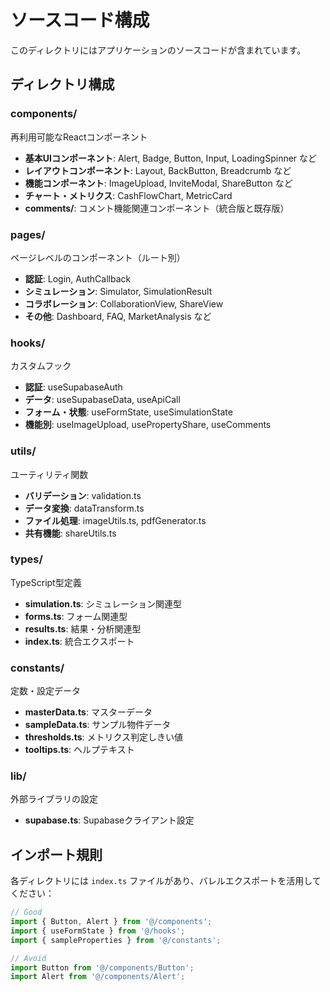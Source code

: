 # ソースコード構成

このディレクトリにはアプリケーションのソースコードが含まれています。

## ディレクトリ構成

### components/
再利用可能なReactコンポーネント
- **基本UIコンポーネント**: Alert, Badge, Button, Input, LoadingSpinner など
- **レイアウトコンポーネント**: Layout, BackButton, Breadcrumb など
- **機能コンポーネント**: ImageUpload, InviteModal, ShareButton など
- **チャート・メトリクス**: CashFlowChart, MetricCard
- **comments/**: コメント機能関連コンポーネント（統合版と既存版）

### pages/
ページレベルのコンポーネント（ルート別）
- **認証**: Login, AuthCallback
- **シミュレーション**: Simulator, SimulationResult
- **コラボレーション**: CollaborationView, ShareView
- **その他**: Dashboard, FAQ, MarketAnalysis など

### hooks/
カスタムフック
- **認証**: useSupabaseAuth
- **データ**: useSupabaseData, useApiCall
- **フォーム・状態**: useFormState, useSimulationState
- **機能別**: useImageUpload, usePropertyShare, useComments

### utils/
ユーティリティ関数
- **バリデーション**: validation.ts
- **データ変換**: dataTransform.ts
- **ファイル処理**: imageUtils.ts, pdfGenerator.ts
- **共有機能**: shareUtils.ts

### types/
TypeScript型定義
- **simulation.ts**: シミュレーション関連型
- **forms.ts**: フォーム関連型
- **results.ts**: 結果・分析関連型
- **index.ts**: 統合エクスポート

### constants/
定数・設定データ
- **masterData.ts**: マスターデータ
- **sampleData.ts**: サンプル物件データ
- **thresholds.ts**: メトリクス判定しきい値
- **tooltips.ts**: ヘルプテキスト

### lib/
外部ライブラリの設定
- **supabase.ts**: Supabaseクライアント設定

## インポート規則

各ディレクトリには `index.ts` ファイルがあり、バレルエクスポートを活用してください：

```typescript
// Good
import { Button, Alert } from '@/components';
import { useFormState } from '@/hooks';
import { sampleProperties } from '@/constants';

// Avoid
import Button from '@/components/Button';
import Alert from '@/components/Alert';
```